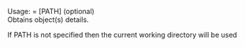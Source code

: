 Usage: = [PATH] (optional)   
Obtains object(s) details.    

If PATH is not specified then the current working 
directory will be used